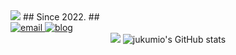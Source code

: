 <img src="https://capsule-render.vercel.app/api?type=egg&color=auto&section=header&text=jukumio" />
## Since 2022. ##

<div align = "left">
  <a href="mailto:ghju516@naver.com" target="_blank">
  <img alt="email" src ="https://img.shields.io/badge/gmail-00AF66.svg?&style=flat-square&logo=gmail&logoColor=white"/>  </a>

  <a href="https://jukumi-in-fire.tistory.com/" target="_blank">
  <img alt="blog" src ="https://img.shields.io/badge/tistory-000000.svg?&style=flat-square&logo=tistory&logoColor=white"/>  </a>
</div>

<div align="center">
  <img src="https://github-readme-stats.vercel.app/api/top-langs/?username=jukumio&layout=compact&theme=cobalt"/>
  <img src="https://github-readme-stats.vercel.app/api?username=jukumio&show_icons=true&theme=cobalt" alt="jukumio's GitHub stats" />
</div>
